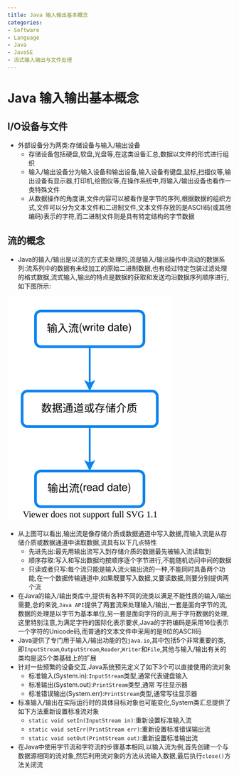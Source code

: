 ```yaml
---
title: Java 输入输出基本概念
categories:
- Software
- Language
- Java
- JavaSE
- 流式输入输出与文件处理
---
```

# Java 输入输出基本概念

## I/O设备与文件

- 外部设备分为两类:存储设备与输入/输出设备
  - 存储设备包括硬盘,软盘,光盘等,在这类设备汇总,数据以文件的形式进行组织
  - 输入/输出设备分为输入设备和输出设备,输入设备有键盘,鼠标,扫描仪等,输出设备有显示器,打印机,绘图仪等,在操作系统中,将输入/输出设备也看作一类特殊文件
  - 从数据操作的角度讲,文件内容可以被看作是字节的序列,根据数据的组织方式,文件可以分为文本文件和二进制文件,文本文件存放的是ASCII码(或其他编码)表示的字符,而二进制文件则是具有特定结构的字节数据

## 流的概念

- Java的输入/输出是以流的方式来处理的,流是输入/输出操作中流动的数据系列:流系列中的数据有未经加工的原始二进制数据,也有经过特定包装过滤处理的格式数据,流式输入,输出的特点是数据的获取和发送均沿数据序列顺序进行,如下图所示:

![](https://raw.githubusercontent.com/LuShan123888/Files/main/Pictures/2020-12-10-2020-11-07-Component-Pa2.svg)

- 从上图可以看出,输出流是像存储介质或数据通道中写入数据,而输入流是从存储介质或数据通道中读取数据,流具有以下几点特性
  - 先进先出:最先用输出流写入到存储介质的数据最先被输入流读取到
  - 顺序存取:写入和写出数据均按顺序逐个字节进行,不能随机访问中间的数据
  - 只读或者只写:每个流只能是输入流火输出流的一种,不能同时具备两个功能,在一个数据传输通道中,如果既要写入数据,又要读数据,则要分别提供两个流
- 在Java的输入/输出类库中,提供有各种不同的流类以满足不能性质的输入/输出需要,总的来说,`Java API`提供了两套流来处理输入/输出,一套是面向字节的流,数据的处理是以字节为基本单位,另一套是面向字符的流,用于字符数据的处理,这里特别注意,为满足字符的国际化表示要求,Java的字符编码是采用16位表示一个字符的Unicode码,而普通的文本文件中采用的是8位的ASCII码
- Java提供了专门用于输入/输出功能的包`java.io`,其中包括5个非常重要的类,即`InputStream`,`OutputStream`,`Reader`,`Writer`和`File`,其他与输入/输出有关的类均是这5个类基础上的扩展
- 针对一些频繁的设备交互,Java系统预先定义了如下3个可以直接使用的流对象
  - 标准输入(System.in):`InputStream`类型,通常代表键盘输入
  - 标准输出(System.out):`PrintStream`类型,通常 写往显示器
  - 标准错误输出(System.err):`PrintStream`类型,通常写往显示器
- 标准输入/输出在实际运行时的具体目标对象也可能变化,System类汇总提供了如下方法重新设置标准流对象
  - `static void setIn(InputStream in)`:重新设置标准输入流
  - `static void setErr(PrintStream err)`:重新设置标准错误输出流
  - `static void setOut(PrintStream out)`:重新设置标准输出流
- 在Java中使用字节流和字符流的步骤基本相同,以输入流为例,首先创建一个与数据源相同的流对象,然后利用流对象的方法从流输入数据,最后执行`close()`方法关闭流